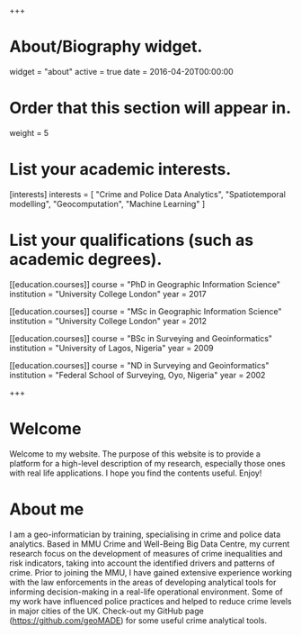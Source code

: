 +++
# About/Biography widget.
widget = "about"
active = true
date = 2016-04-20T00:00:00

# Order that this section will appear in.
weight = 5

# List your academic interests.
[interests]
  interests = [
    "Crime and Police Data Analytics",
    "Spatiotemporal modelling",
    "Geocomputation",
    "Machine Learning"
  ]

# List your qualifications (such as academic degrees).
[[education.courses]]
  course = "PhD in Geographic Information Science"
  institution = "University College London"
  year = 2017

[[education.courses]]
  course = "MSc in Geographic Information Science"
  institution = "University College London"
  year = 2012

[[education.courses]]
  course = "BSc in Surveying and Geoinformatics"
  institution = "University of Lagos, Nigeria"
  year = 2009

[[education.courses]]
  course = "ND in Surveying and Geoinformatics"
  institution = "Federal School of Surveying, Oyo, Nigeria"
  year = 2002
 
+++

# Welcome

Welcome to my website. The purpose of this website is to provide a platform for a high-level description of my research, especially those ones with real life applications. I hope you find the contents useful. Enjoy!

# About me

I am a geo-informatician by training, specialising in crime and police data analytics. Based in MMU Crime and Well-Being Big Data Centre, my current research focus on the development of measures of crime inequalities and risk indicators, taking into account the identified drivers and patterns of crime. Prior to joining the MMU, I have gained extensive experience working with the law enforcements in the areas of developing analytical tools for informing decision-making in a real-life operational environment. Some of my work have influenced police practices and helped to reduce crime levels in major cities of the UK. Check-out my GitHub page (https://github.com/geoMADE) for some useful crime analytical tools. 
